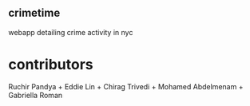 ## crimetime
webapp detailing crime activity in nyc

# contributors
Ruchir Pandya + Eddie Lin + Chirag Trivedi + Mohamed Abdelmenam + Gabriella Roman
